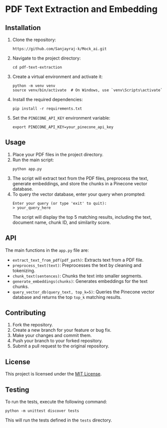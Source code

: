 # PDF Text Extraction and Embedding

## Installation

1. Clone the repository:
   ```
   https://github.com/Sanjayraj-k/Mock_ai.git
   ```
2. Navigate to the project directory:
   ```
   cd pdf-text-extraction
   ```
3. Create a virtual environment and activate it:
   ```
   python -m venv venv
   source venv/bin/activate  # On Windows, use `venv\Scripts\activate`
   ```
4. Install the required dependencies:
   ```
   pip install -r requirements.txt
   ```
5. Set the `PINECONE_API_KEY` environment variable:
   ```
   export PINECONE_API_KEY=your_pinecone_api_key
   ```

## Usage

1. Place your PDF files in the project directory.
2. Run the main script:
   ```
   python app.py
   ```
3. The script will extract text from the PDF files, preprocess the text, generate embeddings, and store the chunks in a Pinecone vector database.
4. To query the vector database, enter your query when prompted:
   ```
   Enter your query (or type 'exit' to quit):
   > your_query_here
   ```
   The script will display the top 5 matching results, including the text, document name, chunk ID, and similarity score.

## API

The main functions in the `app.py` file are:

- `extract_text_from_pdf(pdf_path)`: Extracts text from a PDF file.
- `preprocess_text(text)`: Preprocesses the text by cleaning and tokenizing.
- `chunk_text(sentences)`: Chunks the text into smaller segments.
- `generate_embeddings(chunks)`: Generates embeddings for the text chunks.
- `query_vector_db(query_text, top_k=5)`: Queries the Pinecone vector database and returns the top `top_k` matching results.

## Contributing

1. Fork the repository.
2. Create a new branch for your feature or bug fix.
3. Make your changes and commit them.
4. Push your branch to your forked repository.
5. Submit a pull request to the original repository.

## License

This project is licensed under the [MIT License](LICENSE).

## Testing

To run the tests, execute the following command:

```
python -m unittest discover tests
```

This will run the tests defined in the `tests` directory.
